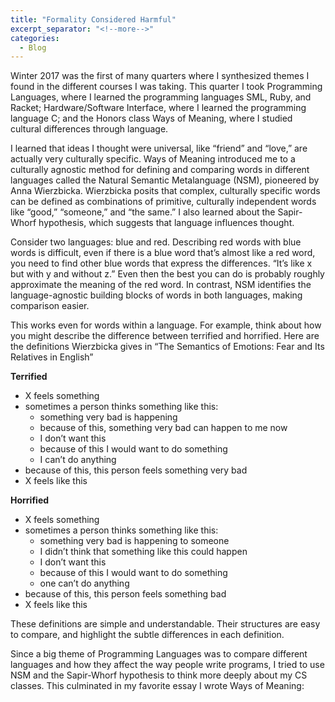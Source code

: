```yaml
---
title: "Formality Considered Harmful"
excerpt_separator: "<!--more-->"
categories:
  - Blog
---
```


Winter 2017 was the first of many quarters where I synthesized themes I found in the different courses I was taking. This quarter I took Programming Languages, where I learned the programming languages SML, Ruby, and Racket; Hardware/Software Interface, where I learned the programming language C; and the Honors class Ways of Meaning, where I studied cultural differences through language.

I learned that ideas I thought were universal, like “friend” and “love,” are actually very culturally specific. Ways of Meaning introduced me to a culturally agnostic method for defining and comparing words in different languages called the Natural Semantic Metalanguage (NSM), pioneered by Anna Wierzbicka. Wierzbicka posits that complex, culturally specific words can be defined as combinations of primitive, culturally independent words like “good,” “someone,” and “the same.” I also learned about the Sapir-Whorf hypothesis, which suggests that language influences thought.

Consider two languages: blue and red. Describing red words with blue words is difficult, even if there is a blue word that’s almost like a red word, you need to find other blue words that express the differences. “It’s like x but with y and without z.” Even then the best you can do is probably roughly approximate the meaning of the red word. In contrast, NSM identifies the language-agnostic building blocks of words in both languages, making comparison easier.


This works even for words within a language. For example, think about how you might describe the difference between terrified and horrified. Here are the definitions Wierzbicka gives in “The Semantics of Emotions: Fear and Its Relatives in English”

**Terrified**
- X feels something
- sometimes a person thinks something like this:
  - something very bad is happening
  - because of this, something very bad can happen to me now
  - I don’t want this
  - because of this I would want to do something
  - I can’t do anything
- because of this, this person feels something very bad
- X feels like this

**Horrified**
- X feels something
- sometimes a person thinks something like this:
  - something very bad is happening to someone
  - I didn’t think that something like this could happen
  - I don’t want this
  - because of this I would want to do something
  - one can’t do anything
- because of this, this person feels something bad
- X feels like this

These definitions are simple and understandable. Their structures are easy to compare, and highlight
the subtle differences in each definition.


Since a big theme of Programming Languages was to compare different languages and how they affect the way people write programs, I tried to use NSM and the Sapir-Whorf hypothesis to think more deeply about my CS classes. This culminated in my favorite essay I wrote Ways of Meaning:

